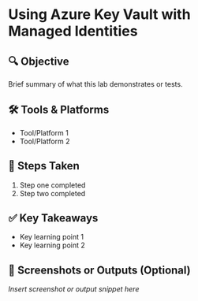 # Using Azure Key Vault with Managed Identities

## 🔍 Objective
Brief summary of what this lab demonstrates or tests.

## 🛠 Tools & Platforms
- Tool/Platform 1
- Tool/Platform 2

## 🧪 Steps Taken
1. Step one completed
2. Step two completed

## ✅ Key Takeaways
- Key learning point 1
- Key learning point 2

## 📸 Screenshots or Outputs (Optional)
*Insert screenshot or output snippet here*
